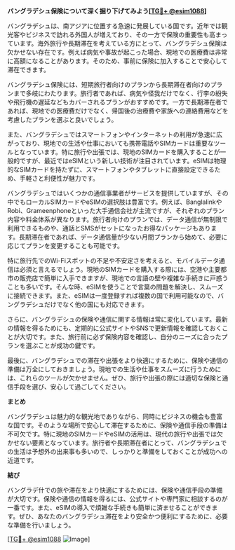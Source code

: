 **バングラデシュ保険について深く掘り下げてみよう[[TG💪+ @esim1088](https://t.me/s/esim1088)]**

バングラデシュは、南アジアに位置する急速に発展している国です。近年では観光客やビジネスで訪れる外国人が増えており、その一方で保険の重要性も高まっています。海外旅行や長期滞在を考えている方にとって、バングラデシュ保険は欠かせない存在です。例えば病気や事故が起こった場合、現地での医療費は非常に高額になることがあります。そのため、事前に保険に加入することで安心して滞在できます。

バングラデシュ保険には、短期旅行者向けのプランから長期滞在者向けのプランまで多岐にわたります。旅行者であれば、病気や怪我だけでなく、行李の紛失や飛行機の遅延などもカバーされるプランがおすすめです。一方で長期滞在者であれば、現地での医療費だけでなく、帰国後の治療費や家族への連絡費用などを考慮したプランを選ぶと良いでしょう。

また、バングラデシュではスマートフォンやインターネットの利用が急速に広がっており、現地での生活や仕事においても携帯電話やSIMカードは重要なツールとなっています。特に旅行や出張では、現地のSIMカードを購入することが一般的ですが、最近ではeSIMという新しい技術が注目されています。eSIMは物理的なSIMカードを持たずに、スマートフォンやタブレットに直接設定できるため、手軽さと利便性が魅力です。

バングラデシュではいくつかの通信事業者がサービスを提供していますが、その中でもローカルSIMカードやeSIMの選択肢は豊富です。例えば、BanglalinkやRobi、Grameenphoneといった大手通信会社が主流ですが、それぞれのプラン内容や料金体系が異なります。旅行者向けのプランでは、データ通信が無制限で利用できるものや、通話とSMSがセットになったお得なパッケージもあります。長期滞在者であれば、データ通信量が少ない月間プランから始めて、必要に応じてプランを変更することも可能です。

特に旅行先でのWi-Fiスポットの不足や不安定さを考えると、モバイルデータ通信は必須と言えるでしょう。現地のSIMカードを購入する際には、空港や主要都市の販売店で簡単に入手できますが、現地での言語の壁や複雑な手続きに戸惑うことも多いです。そんな時、eSIMを使うことで言葉の問題を解決し、スムーズに接続できます。また、eSIMは一度登録すれば複数の国で利用可能なので、バングラデシュだけでなく他の国にも対応できます。

さらに、バングラデシュの保険や通信に関する情報は常に変化しています。最新の情報を得るためにも、定期的に公式サイトやSNSで更新情報を確認しておくことが大切です。また、旅行前に必ず保険内容を確認し、自分のニーズに合ったプランを選ぶことが成功の鍵です。

最後に、バングラデシュでの滞在や出張をより快適にするために、保険や通信の準備は万全にしておきましょう。現地での生活や仕事をスムーズに行うためには、これらのツールが欠かせません。ぜひ、旅行や出張の際には適切な保険と通信手段を選び、安心して過ごしてください。

**まとめ**

バングラデシュは魅力的な観光地でありながら、同時にビジネスの機会も豊富な国です。そのような場所で安心して滞在するために、保険や通信手段の準備は不可欠です。特に現地のSIMカードやeSIMの活用は、現代の旅行や出張では欠かせない要素となっています。旅行者や長期滞在者にとって、バングラデシュでの生活は予想外の出来事も多いので、しっかりと準備をしておくことが成功への近道です。

**結び**

バングラデ什での旅や滞在をより快適にするためには、保険や通信手段の準備が大切です。保険や通信の情報を得るには、公式サイトや専門家に相談するのが一番です。また、eSIMの導入で煩雑な手続きも簡単に済ませることができます。ぜひ、あなたのバングラデシュ滞在をより安全かつ便利にするために、必要な準備を行いましょう。

[[TG💪+ @esim1088](https://t.me/s/esim1088) ![Image](https://i.postimg.cc/Y0z9fWf4/image.png)]